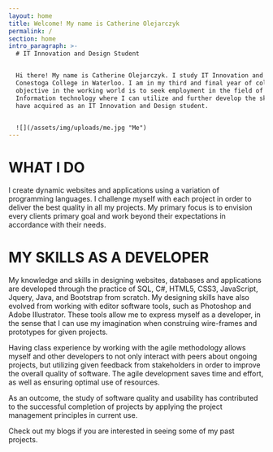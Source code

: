 ```yaml
---
layout: home
title: Welcome! My name is Catherine Olejarczyk
permalink: /
section: home
intro_paragraph: >-
  # IT Innovation and Design Student


  Hi there! My name is Catherine Olejarczyk. I study IT Innovation and Design at
  Conestoga College in Waterloo. I am in my third and final year of college. My
  objective in the working world is to seek employment in the field of
  Information technology where I can utilize and further develop the skills I
  have acquired as an IT Innovation and Design student.


  ![](/assets/img/uploads/me.jpg "Me")
---
```

# **WHAT I DO**

I create dynamic websites and applications using a variation of programming languages. I challenge myself with each project in order to deliver the best quality in all my projects. My primary focus is to envision every clients primary goal and work beyond their expectations in accordance with their needs.

# MY SKILLS AS A DEVELOPER

My knowledge and skills in designing websites, databases and applications are developed through the practice of SQL, C#, HTML5, CSS3, JavaScript, Jquery, Java, and Bootstrap from scratch. My designing skills have also evolved from working with editor software tools, such as Photoshop and Adobe Illustrator. These tools allow me to express myself as a developer, in the sense that I can use my imagination when construing wire-frames and prototypes for given projects.  

Having class experience by working with the agile methodology allows myself and other developers to not only interact with peers about ongoing projects, but utilizing given feedback from stakeholders in order to improve the overall quality of software. The agile development saves time and effort, as well as ensuring optimal use of resources.  

As an outcome, the study of software quality and usability has contributed to the successful completion of projects by applying the project management principles in current use. 

Check out my blogs if you are interested in seeing some of my past projects.
